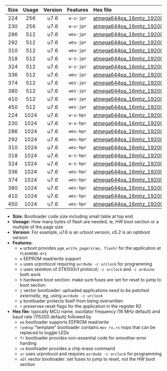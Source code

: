 |Size|Usage|Version|Features|Hex file|
|:-:|:-:|:-:|:-:|:--|
|224|256|u7.6|`w-u-jpr`|[atmega644pa_16mhz_19200bps_ur_vbl.hex](https://raw.githubusercontent.com/stefanrueger/urboot/main/atmega644pa_16mhz_19200bps_ur_vbl.hex)|
|230|256|u7.6|`w-u-jpr`|[atmega644pa_16mhz_19200bps_lednop_ur_vbl.hex](https://raw.githubusercontent.com/stefanrueger/urboot/main/atmega644pa_16mhz_19200bps_lednop_ur_vbl.hex)|
|286|512|u7.6|`weu-jpr`|[atmega644pa_16mhz_19200bps_ee_ur_vbl.hex](https://raw.githubusercontent.com/stefanrueger/urboot/main/atmega644pa_16mhz_19200bps_ee_ur_vbl.hex)|
|292|512|u7.6|`weu-jpr`|[atmega644pa_16mhz_19200bps_ee_lednop_ur_vbl.hex](https://raw.githubusercontent.com/stefanrueger/urboot/main/atmega644pa_16mhz_19200bps_ee_lednop_ur_vbl.hex)|
|310|512|u7.6|`weu-jpr`|[atmega644pa_16mhz_19200bps_ee_lednop_fr_ur_vbl.hex](https://raw.githubusercontent.com/stefanrueger/urboot/main/atmega644pa_16mhz_19200bps_ee_lednop_fr_ur_vbl.hex)|
|318|512|u7.6|`w-s-jpr`|[atmega644pa_16mhz_19200bps_vbl.hex](https://raw.githubusercontent.com/stefanrueger/urboot/main/atmega644pa_16mhz_19200bps_vbl.hex)|
|324|512|u7.6|`w-s-jpr`|[atmega644pa_16mhz_19200bps_lednop_vbl.hex](https://raw.githubusercontent.com/stefanrueger/urboot/main/atmega644pa_16mhz_19200bps_lednop_vbl.hex)|
|336|512|u7.6|`weu-jpr`|[atmega644pa_16mhz_19200bps_ee_lednop_fr_ce_ur_vbl.hex](https://raw.githubusercontent.com/stefanrueger/urboot/main/atmega644pa_16mhz_19200bps_ee_lednop_fr_ce_ur_vbl.hex)|
|374|512|u7.6|`wes-jpr`|[atmega644pa_16mhz_19200bps_ee_vbl.hex](https://raw.githubusercontent.com/stefanrueger/urboot/main/atmega644pa_16mhz_19200bps_ee_vbl.hex)|
|380|512|u7.6|`wes-jpr`|[atmega644pa_16mhz_19200bps_ee_lednop_vbl.hex](https://raw.githubusercontent.com/stefanrueger/urboot/main/atmega644pa_16mhz_19200bps_ee_lednop_vbl.hex)|
|410|512|u7.6|`wes-jpr`|[atmega644pa_16mhz_19200bps_ee_lednop_fr_vbl.hex](https://raw.githubusercontent.com/stefanrueger/urboot/main/atmega644pa_16mhz_19200bps_ee_lednop_fr_vbl.hex)|
|450|512|u7.6|`wes-jpr`|[atmega644pa_16mhz_19200bps_ee_lednop_fr_ce_vbl.hex](https://raw.githubusercontent.com/stefanrueger/urboot/main/atmega644pa_16mhz_19200bps_ee_lednop_fr_ce_vbl.hex)|
|224|1024|u7.6|`w-u-hpr`|[atmega644pa_16mhz_19200bps_ur.hex](https://raw.githubusercontent.com/stefanrueger/urboot/main/atmega644pa_16mhz_19200bps_ur.hex)|
|230|1024|u7.6|`w-u-hpr`|[atmega644pa_16mhz_19200bps_lednop_ur.hex](https://raw.githubusercontent.com/stefanrueger/urboot/main/atmega644pa_16mhz_19200bps_lednop_ur.hex)|
|286|1024|u7.6|`weu-hpr`|[atmega644pa_16mhz_19200bps_ee_ur.hex](https://raw.githubusercontent.com/stefanrueger/urboot/main/atmega644pa_16mhz_19200bps_ee_ur.hex)|
|292|1024|u7.6|`weu-hpr`|[atmega644pa_16mhz_19200bps_ee_lednop_ur.hex](https://raw.githubusercontent.com/stefanrueger/urboot/main/atmega644pa_16mhz_19200bps_ee_lednop_ur.hex)|
|310|1024|u7.6|`weu-hpr`|[atmega644pa_16mhz_19200bps_ee_lednop_fr_ur.hex](https://raw.githubusercontent.com/stefanrueger/urboot/main/atmega644pa_16mhz_19200bps_ee_lednop_fr_ur.hex)|
|318|1024|u7.6|`w-s-hpr`|[atmega644pa_16mhz_19200bps.hex](https://raw.githubusercontent.com/stefanrueger/urboot/main/atmega644pa_16mhz_19200bps.hex)|
|324|1024|u7.6|`w-s-hpr`|[atmega644pa_16mhz_19200bps_lednop.hex](https://raw.githubusercontent.com/stefanrueger/urboot/main/atmega644pa_16mhz_19200bps_lednop.hex)|
|336|1024|u7.6|`weu-hpr`|[atmega644pa_16mhz_19200bps_ee_lednop_fr_ce_ur.hex](https://raw.githubusercontent.com/stefanrueger/urboot/main/atmega644pa_16mhz_19200bps_ee_lednop_fr_ce_ur.hex)|
|374|1024|u7.6|`wes-hpr`|[atmega644pa_16mhz_19200bps_ee.hex](https://raw.githubusercontent.com/stefanrueger/urboot/main/atmega644pa_16mhz_19200bps_ee.hex)|
|380|1024|u7.6|`wes-hpr`|[atmega644pa_16mhz_19200bps_ee_lednop.hex](https://raw.githubusercontent.com/stefanrueger/urboot/main/atmega644pa_16mhz_19200bps_ee_lednop.hex)|
|410|1024|u7.6|`wes-hpr`|[atmega644pa_16mhz_19200bps_ee_lednop_fr.hex](https://raw.githubusercontent.com/stefanrueger/urboot/main/atmega644pa_16mhz_19200bps_ee_lednop_fr.hex)|
|450|1024|u7.6|`wes-hpr`|[atmega644pa_16mhz_19200bps_ee_lednop_fr_ce.hex](https://raw.githubusercontent.com/stefanrueger/urboot/main/atmega644pa_16mhz_19200bps_ee_lednop_fr_ce.hex)|

- **Size:** Bootloader code size including small table at top end
- **Useage:** How many bytes of flash are needed, ie, HW boot section or a multiple of the page size
- **Version:** For example, u7.6 is an urboot version, o5.2 is an optiboot version
- **Features:**
  + `w` urboot provides `pgm_write_page(sram, flash)` for the application at `FLASHEND-4+1`
  + `e` EEPROM read/write support
  + `u` uses urprotocol requiring `avrdude -c urclock` for programming
  + `s` uses skeleton of STK500v1 protocol; `-c urclock` and `-c arduino` both work
  + `h` hardware boot section: make sure fuses are set for reset to jump to boot section
  + `j` vector bootloader: uploaded applications *need to be patched externally*, eg, using `avrdude -c urclock`
  + `p` bootloader protects itself from being overwritten
  + `r` preserves reset flags for the application in the register R2
- **Hex file:** typically MCU name, oscillator frequency (16 MHz default) and baud rate (115200 default) followed by
  + `ee` bootloader supports EEPROM read/write
  + `lednop` "template" bootloader contains `mov rx,rx` nops that can be replaced to toggle LEDs
  + `fr` bootloader provides non-essential code for smoother error handing
  + `ce` bootloader provides a chip erase command
  + `ur` uses urprotocol and requires `avrdude -c urclock` for programming
  + `vbl` vector bootloader: set fuses to jump to reset, not the HW boot section
